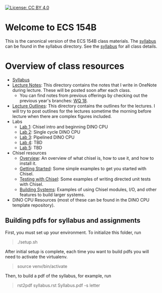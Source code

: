 [![License: CC BY 4.0](https://img.shields.io/badge/License-CC%20BY%204.0-lightgrey.svg)](https://creativecommons.org/licenses/by/4.0/)

# Welcome to ECS 154B

This is the canonical version of the ECS 154B class materials.
The [syllabus](syllabus/syllabus.md) can be found in the syllabus directory.
See the [syllabus](syllabus/syllabus.md) for all class details.

# Overview of class resources

- [Syllabus](syllabus/syllabus.md)
- [Lecture Notes](lecture%20notes/): This directory contains the notes that I write in OneNote during lecture. These will be posted soon after each class.
  - You can find notes from previous offerings by checking out the previous year's branches: [WQ 18](https://github.com/jlpteaching/ECS154B/tree/wq18/lecture%20notes).
- [Lecture Outlines](lecture%20outlines/): This directory contains the outlines for the lectures. I will try to post outlines for the lectures sometime the morning before lecture when there are complex figures included.
- Labs
  - [Lab 1](lab1/lab1.md): Chisel intro and beginning DINO CPU
  - [Lab 2](lab1/lab2.md): Single cycle DINO CPU
  - [Lab 3](lab1/lab3.md): Pipelined DINO CPU
  - [Lab 4](lab1/lab4.md): TBD
  - [Lab 5](lab1/lab5.md): TBD
- Chisel resources
  - [Overview](chisel-notes/overview.md): An overview of what chisel is, how to use it, and how to install it.
  - [Getting Started](chisel-notes/getting-started.md): Some simple examples to get you started with Chisel.
  - [Testing with Chisel](chisel-notes/testing.md): Some examples of writing directed unit tests with Chisel.
  - [Building Systems](chisel-notes/building-systems.md): Examples of using Chisel modules, I/O, and other features to build larger systems.
- DINO CPU Resources (most of these can be found in the DINO CPU template repository).

## Building pdfs for syllabus and assignments

First, you must set up your environment.
To initialize this folder, run
> ./setup.sh

After initial setup is complete, each time you want to build pdfs you will need to activate the virtualenv.
> source venv/bin/activate

Then, to build a pdf of the syllabus, for example, run
> rst2pdf syllabus.rst Syllabus.pdf -s letter
